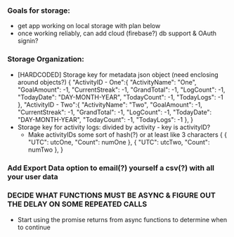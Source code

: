 ### Goals for storage:
- get app working on local storage with plan below
- once working reliably, can add cloud (firebase?) db support & OAuth signin?

### Storage Organization:
- [HARDCODED] Storage key for metadata json object (need enclosing around objects?)
    {
        "ActivityID - One":{
            "ActivityName": "One",
            "GoalAmount": -1,
            "CurrentStreak": -1,
            "GrandTotal": -1,
            "LogCount": -1,
            "TodayDate": "DAY-MONTH-YEAR",
            "TodayCount": -1,
            "TodayLogs": -1
        },
        "ActivityID - Two":{
            "ActivityName": "Two",
            "GoalAmount": -1,
            "CurrentStreak": -1,
            "GrandTotal": -1,
            "LogCount": -1,
            "TodayDate": "DAY-MONTH-YEAR",
            "TodayCount": -1,
            "TodayLogs": -1
        },
    }
- Storage key for activity logs: divided by activity - key is activityID?
    - Make activityIDs some sort of hash(?) or at least like 3 characters
    {
        {
            "UTC": utcOne,
            "Count": numOne
        },
        {
            "UTC": utcTwo,
            "Count": numTwo
        },
    }


### Add Export Data option to email(?) yourself a csv(?) with all your user data

### DECIDE WHAT FUNCTIONS MUST BE ASYNC & FIGURE OUT THE DELAY ON SOME REPEATED CALLS
- Start using the promise returns from async functions to determine when to continue